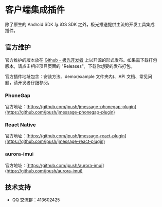 # 客户端集成插件

除了原生的 Android SDK 与 iOS SDK 之外，极光推送提供主流的开发工具集成插件。

## 官方维护

官方维护的版本放在 [Github - 极光开发者](https://github.com/jpush) 上以开源的形式发布。如果需下载打包版本，请点击相应项目页面的 "Releases"，下载你想要的发布打包。

官方插件地址包含：安装方法、demo(example 文件夹内)、API 文档、常见问题，请开发者仔细参阅。

### PhoneGap


官方地址：[https://github.com/jpush/jmessage-phonegap-plugin](https://github.com/jpush/jmessage-phonegap-plugin)

### React Native

官方地址：[https://github.com/jpush/jmessage-react-plugin](https://github.com/jpush/jmessage-react-plugin)

### aurora-imui

官方地址：[https://github.com/jpush/aurora-imui](https://github.com/jpush/aurora-imui)

## 技术支持

- QQ 交流群：413602425
